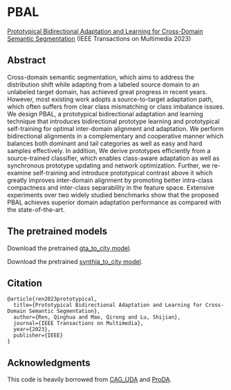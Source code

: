 # PBAL
[Prototypical Bidirectional Adaptation and Learning for Cross-Domain Semantic Segmentation](https://ieeexplore.ieee.org/document/10102322/) (IEEE Transactions on Multimedia 2023)

Abstract
---
Cross-domain semantic segmentation, which aims to address the distribution shift while adapting from a labeled source domain to an unlabeled target domain, has achieved great progress in recent years. However, most existing work adopts a source-to-target adaptation path, which often suffers from clear class mismatching or class imbalance issues. We design PBAL, a prototypical bidirectional adaptation and learning technique that introduces bidirectional prototype learning and prototypical self-training for optimal inter-domain alignment and adaptation. We perform bidirectional alignments in a complementary and cooperative manner which balances both dominant and tail categories as well as easy and hard samples effectively. In addition, We derive prototypes efficiently from a source-trained classifier, which enables class-aware adaptation as well as synchronous prototype updating and network optimization. Further, we re-examine self-training and introduce prototypical contrast above it which greatly improves inter-domain alignment by promoting better intra-class compactness and inter-class separability in the feature space. Extensive experiments over two widely studied benchmarks show that the proposed PBAL achieves superior domain adaptation performance as compared with the state-of-the-art.

The pretrained models
---
Download the pretrained [gta_to_city model](https://drive.google.com/file/d/1HtaZLhx_5WKHN9h8z7f2GnRZQEdym3hp/view?usp=drive_link).

Download the pretrained [synthia_to_city model](https://drive.google.com/file/d/1k93djzCsHn_DkeIPuKqr4RvsPyCTUaBS/view?usp=drive_link).

Citation
---
```
@article{ren2023prototypical,
  title={Prototypical Bidirectional Adaptation and Learning for Cross-Domain Semantic Segmentation},
  author={Ren, Qinghua and Mao, Qirong and Lu, Shijian},
  journal={IEEE Transactions on Multimedia},
  year={2023},
  publisher={IEEE}
}
```
Acknowledgments
---
This code is heavily borrowed from [CAG_UDA](https://github.com/RogerZhangzz/CAG_UDA) and [ProDA](https://github.com/microsoft/ProDA).
